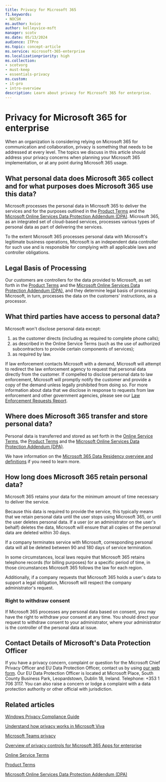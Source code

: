```yaml
---
title: Privacy for Microsoft 365
f1.keywords:
- NOCSH
ms.author: kvice
author: kelleyvice-msft
manager: scotv
ms.date: 05/13/2024
audience: ITPro
ms.topic: concept-article
ms.service: microsoft-365-enterprise
ms.localizationpriority: high
ms.collection: 
- scotvorg
- must-keep
- essentials-privacy
ms.custom: 
- it-pro
- intro-overview
description: Learn about privacy for Microsoft 365 for enterprise.
---
```


# Privacy for Microsoft 365 for enterprise

When an organization is considering relying on Microsoft 365 for communication and collaboration, privacy is something that needs to be addressed at every level. The topics we discuss in this article should address your privacy concerns when planning your Microsoft 365 implementation, or at any point during Microsoft 365 usage.

## What personal data does Microsoft 365 collect and for what purposes does Microsoft 365 use this data?

Microsoft processes the personal data in Microsoft 365 to deliver the services and for the purposes outlined in the [Product Terms](https://www.microsoft.com/licensing/terms/product/PrivacyandSecurityTerms/all) and the [Microsoft Online Services Data Protection Addendum (DPA)](https://aka.ms/dpa). Microsoft 365, as an integrated set of cloud-based services, processes various types of personal data as part of delivering the services.

To the extent Microsoft 365 processes personal data with Microsoft's legitimate business operations, Microsoft is an independent data controller for such use and is responsible for complying with all applicable laws and controller obligations.

## Legal Basis of Processing  

Our customers are controllers for the data provided to Microsoft, as set forth in the [Product Terms](https://www.microsoft.com/licensing/terms/product/PrivacyandSecurityTerms/all) and the [Microsoft Online Services Data Protection Addendum (DPA)](https://aka.ms/dpa), and they determine legal basis of processing. Microsoft, in turn, processes the data on the customers' instructions, as a processor.

## What third parties have access to personal data?

Microsoft won't disclose personal data except:

1. as the customer directs (including as required to complete phone calls);
1. as described in the Online Service Terms (such as the use of authorized subcontractors to provide certain components of services);
1. as required by law.

If law enforcement contacts Microsoft with a demand, Microsoft will attempt to redirect the law enforcement agency to request that personal data directly from the customer. If compelled to disclose personal data to law enforcement, Microsoft will promptly notify the customer and provide a copy of the demand unless legally prohibited from doing so. For more information about data that we disclose in response to requests from law enforcement and other government agencies, please see our [Law Enforcement Requests Report](https://www.microsoft.com/corporate-responsibility/law-enforcement-requests-report).

## Where does Microsoft 365 transfer and store personal data?

Personal data is transferred and stored as set forth in the [Online Service Terms](https://go.microsoft.com/fwlink/p/?linkid=2050263), the [Product Terms](https://www.microsoft.com/licensing/terms/product/PrivacyandSecurityTerms/all) and the [Microsoft Online Services Data Protection Addendum (DPA)](https://aka.ms/dpa).

We have information on the [Microsoft 365 Data Residency overview and definitions](m365-dr-overview.md) if you need to learn more.

## How long does Microsoft 365 retain personal data?

Microsoft 365 retains your data for the minimum amount of time necessary to deliver the service.

Because this data is required to provide the service, this typically means that we retain personal data until the user stops using Microsoft 365, or until the user deletes personal data.  If a user (or an administrator on the user's behalf) deletes the data, Microsoft will ensure that all copies of the personal data are deleted within 30 days.

If a company terminates service with Microsoft, corresponding personal data will all be deleted between 90 and 180 days of service termination.

In some circumstances, local laws require that Microsoft 365 retains telephone records (for billing purposes) for a specific period of time, in those circumstances Microsoft 365 follows the law for each region.

Additionally, if a company requests that Microsoft 365 holds a user's data to support a legal obligation, Microsoft will respect the company administrator's request.

### Right to withdraw consent

If Microsoft 365 processes any personal data based on consent, you may have the right to withdraw your consent at any time. You should direct your request to withdraw consent to your administrator, where your administrator is the controller of the personal data at issue.

## Contact Details of Microsoft's Data Protection Officer

If you have a privacy concern, complaint or question for the Microsoft Chief Privacy Officer and EU Data Protection Officer, contact us by using [our web form](https://go.microsoft.com/fwlink/?LinkId=321116). Our EU Data Protection Officer is located at Microsoft Place, South County Business Park, Leopardstown, Dublin 18, Ireland. Telephone: +353 1 706 3117. You can also raise a concern or lodge a complaint with a data protection authority or other official with jurisdiction.

## Related articles

[Windows Privacy Compliance Guide](/windows/privacy/windows-10-and-privacy-compliance)

[Understand how privacy works in Microsoft Viva](/viva/viva-privacy)

[Microsoft Teams privacy](/microsoftteams/teams-privacy)

[Overview of privacy controls for Microsoft 365 Apps for enterprise](/deployoffice/privacy/overview-privacy-controls)

[Online Service Terms](https://go.microsoft.com/fwlink/p/?linkid=2050263)

[Product Terms](https://www.microsoft.com/licensing/terms/product/PrivacyandSecurityTerms/all)

[Microsoft Online Services Data Protection Addendum (DPA)](https://aka.ms/dpa)

